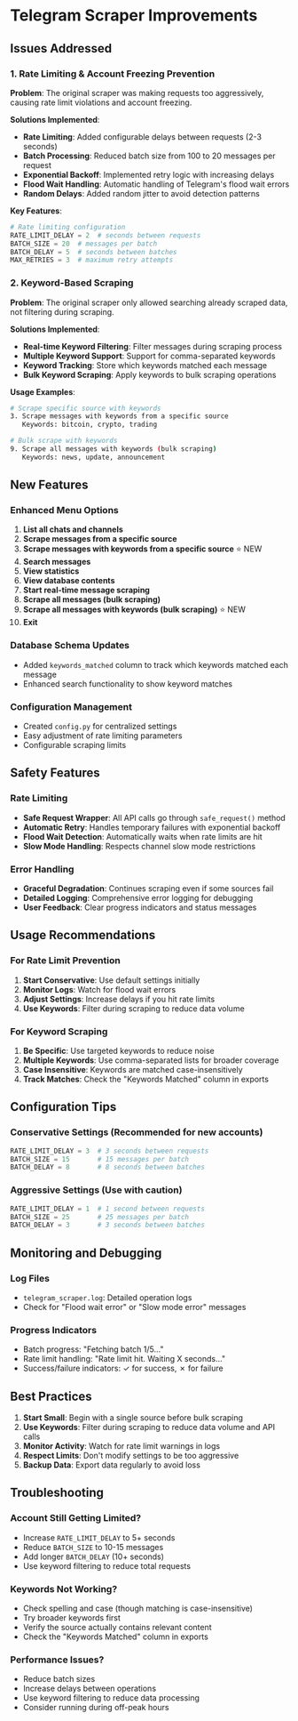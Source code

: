 # Telegram Scraper Improvements

## Issues Addressed

### 1. Rate Limiting & Account Freezing Prevention

**Problem**: The original scraper was making requests too aggressively, causing rate limit violations and account freezing.

**Solutions Implemented**:

- **Rate Limiting**: Added configurable delays between requests (2-3 seconds)
- **Batch Processing**: Reduced batch size from 100 to 20 messages per request
- **Exponential Backoff**: Implemented retry logic with increasing delays
- **Flood Wait Handling**: Automatic handling of Telegram's flood wait errors
- **Random Delays**: Added random jitter to avoid detection patterns

**Key Features**:
```python
# Rate limiting configuration
RATE_LIMIT_DELAY = 2  # seconds between requests
BATCH_SIZE = 20  # messages per batch
BATCH_DELAY = 5  # seconds between batches
MAX_RETRIES = 3  # maximum retry attempts
```

### 2. Keyword-Based Scraping

**Problem**: The original scraper only allowed searching already scraped data, not filtering during scraping.

**Solutions Implemented**:

- **Real-time Keyword Filtering**: Filter messages during scraping process
- **Multiple Keyword Support**: Support for comma-separated keywords
- **Keyword Tracking**: Store which keywords matched each message
- **Bulk Keyword Scraping**: Apply keywords to bulk scraping operations

**Usage Examples**:
```bash
# Scrape specific source with keywords
3. Scrape messages with keywords from a specific source
   Keywords: bitcoin, crypto, trading

# Bulk scrape with keywords
9. Scrape all messages with keywords (bulk scraping)
   Keywords: news, update, announcement
```

## New Features

### Enhanced Menu Options
1. **List all chats and channels**
2. **Scrape messages from a specific source**
3. **Scrape messages with keywords from a specific source** ⭐ NEW
4. **Search messages**
5. **View statistics**
6. **View database contents**
7. **Start real-time message scraping**
8. **Scrape all messages (bulk scraping)**
9. **Scrape all messages with keywords (bulk scraping)** ⭐ NEW
10. **Exit**

### Database Schema Updates
- Added `keywords_matched` column to track which keywords matched each message
- Enhanced search functionality to show keyword matches

### Configuration Management
- Created `config.py` for centralized settings
- Easy adjustment of rate limiting parameters
- Configurable scraping limits

## Safety Features

### Rate Limiting
- **Safe Request Wrapper**: All API calls go through `safe_request()` method
- **Automatic Retry**: Handles temporary failures with exponential backoff
- **Flood Wait Detection**: Automatically waits when rate limits are hit
- **Slow Mode Handling**: Respects channel slow mode restrictions

### Error Handling
- **Graceful Degradation**: Continues scraping even if some sources fail
- **Detailed Logging**: Comprehensive error logging for debugging
- **User Feedback**: Clear progress indicators and status messages

## Usage Recommendations

### For Rate Limit Prevention
1. **Start Conservative**: Use default settings initially
2. **Monitor Logs**: Watch for flood wait errors
3. **Adjust Settings**: Increase delays if you hit rate limits
4. **Use Keywords**: Filter during scraping to reduce data volume

### For Keyword Scraping
1. **Be Specific**: Use targeted keywords to reduce noise
2. **Multiple Keywords**: Use comma-separated lists for broader coverage
3. **Case Insensitive**: Keywords are matched case-insensitively
4. **Track Matches**: Check the "Keywords Matched" column in exports

## Configuration Tips

### Conservative Settings (Recommended for new accounts)
```python
RATE_LIMIT_DELAY = 3  # 3 seconds between requests
BATCH_SIZE = 15       # 15 messages per batch
BATCH_DELAY = 8       # 8 seconds between batches
```

### Aggressive Settings (Use with caution)
```python
RATE_LIMIT_DELAY = 1  # 1 second between requests
BATCH_SIZE = 25       # 25 messages per batch
BATCH_DELAY = 3       # 3 seconds between batches
```

## Monitoring and Debugging

### Log Files
- `telegram_scraper.log`: Detailed operation logs
- Check for "Flood wait error" or "Slow mode error" messages

### Progress Indicators
- Batch progress: "Fetching batch 1/5..."
- Rate limit handling: "Rate limit hit. Waiting X seconds..."
- Success/failure indicators: ✓ for success, ✗ for failure

## Best Practices

1. **Start Small**: Begin with a single source before bulk scraping
2. **Use Keywords**: Filter during scraping to reduce data volume and API calls
3. **Monitor Activity**: Watch for rate limit warnings in logs
4. **Respect Limits**: Don't modify settings to be too aggressive
5. **Backup Data**: Export data regularly to avoid loss

## Troubleshooting

### Account Still Getting Limited?
- Increase `RATE_LIMIT_DELAY` to 5+ seconds
- Reduce `BATCH_SIZE` to 10-15 messages
- Add longer `BATCH_DELAY` (10+ seconds)
- Use keyword filtering to reduce total requests

### Keywords Not Working?
- Check spelling and case (though matching is case-insensitive)
- Try broader keywords first
- Verify the source actually contains relevant content
- Check the "Keywords Matched" column in exports

### Performance Issues?
- Reduce batch sizes
- Increase delays between operations
- Use keyword filtering to reduce data processing
- Consider running during off-peak hours 